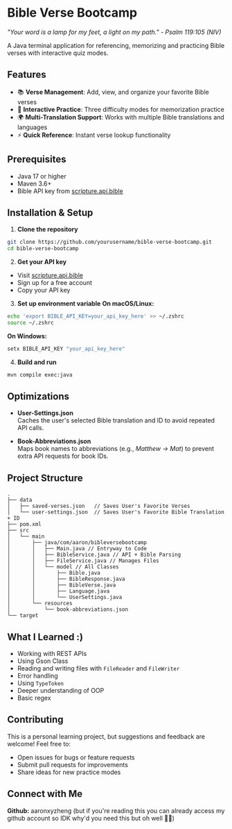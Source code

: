 # Bible Verse Bootcamp
*"Your word is a lamp for my feet, a light on my path." - Psalm 119:105 (NIV)*

A Java terminal application for referencing, memorizing and practicing Bible verses with interactive quiz modes.

## Features

- 📚 **Verse Management**: Add, view, and organize your favorite Bible verses
- 🎯 **Interactive Practice**: Three difficulty modes for memorization practice
- 🌍 **Multi-Translation Support**: Works with multiple Bible translations and languages
- ⚡ **Quick Reference**: Instant verse lookup functionality


## Prerequisites

- Java 17 or higher 
- Maven 3.6+ 
- Bible API key from [scripture.api.bible](https://scripture.api.bible)

## Installation & Setup

1.  **Clone the repository** 
```bash 
git clone https://github.com/yourusername/bible-verse-bootcamp.git 
cd bible-verse-bootcamp
```

2. **Get your API key**

-   Visit [scripture.api.bible](https://scripture.api.bible)
-   Sign up for a free account
-   Copy your API key
3. **Set up environment variable** **On macOS/Linux:**

```bash
echo 'export BIBLE_API_KEY=your_api_key_here' >> ~/.zshrc
source ~/.zshrc
```

**On Windows:**

```cmd
setx BIBLE_API_KEY "your_api_key_here"
```

4. **Build and run**
```bash
mvn compile exec:java
```


## Optimizations

- **User-Settings.json**  
  Caches the user's selected Bible translation and ID to avoid repeated API calls.

- **Book-Abbreviations.json**  
  Maps book names to abbreviations (e.g., *Matthew → Mat*) to prevent extra API requests for book IDs.


## Project Structure

```pgsql
.
├── data 
│   ├── saved-verses.json   // Saves User's Favorite Verses
│   └── user-settings.json  // Saves User's Favorite Bible Translation + ID
├── pom.xml 
├── src
│   └── main
│       ├── java/com/aaron/bibleversebootcamp
│       │   ├── Main.java // Entryway to Code
│       │   ├── BibleService.java // API + Bible Parsing
│       │   ├── FileService.java // Manages Files
│       │   └── model // All Classes
│       │       ├── Bible.java
│       │       ├── BibleResponse.java
│       │       ├── BibleVerse.java
│       │       ├── Language.java
│       │       └── UserSettings.java
│       └── resources
│           └── book-abbreviations.json
└── target
```



## What I Learned :)

- Working with REST APIs  
- Using Gson Class
- Reading and writing files with `FileReader` and `FileWriter`  
- Error handling  
- Using `TypeToken`  
- Deeper understanding of OOP  
- Basic regex


## Contributing

This is a personal learning project, but suggestions and feedback are welcome! Feel free to:

-   Open issues for bugs or feature requests
-   Submit pull requests for improvements
-   Share ideas for new practice modes

## Connect with Me

**Github:** aaronxyzheng (but if you're reading this you can already access my github account so IDK why'd you need this but oh well 🤷‍♂️)

